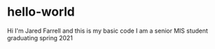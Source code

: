 # hello-world
Hi I'm Jared Farrell and this is my basic code
I am a senior MIS student graduating spring 2021
